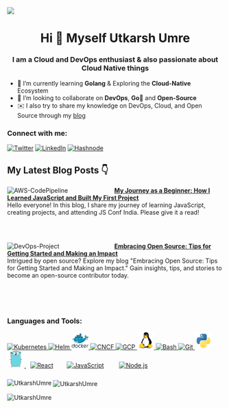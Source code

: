 <div>
<img align="center" src="https://i.imgur.com/4ASafy0.png">
</div>
<h1 align="center">Hi 👋 Myself Utkarsh Umre</h1>
<h3 align="center">I am a Cloud and DevOps enthusiast & also passionate about Cloud Native things </h3>

- 🌱 I’m currently learning **Golang** & Exploring the **Cloud-Native** Ecosystem
- 👯 I’m looking to collaborate on **DevOps**, **Go**🥑 and **Open-Source**
- ✉️ I also try to share my knowledge on DevOps, Cloud, and Open Source through my [blog](https://utkarshumre.hashnode.dev/)
  

<h3 align="left">Connect with me:</h3>

[![Twitter](https://img.shields.io/badge/Twitter-%231DA1F2.svg?style=for-the-badge&logo=Twitter&logoColor=white)](https://twitter.com/utkarshumre_)
[![LinkedIn](https://img.shields.io/badge/linkedin-%230077B5.svg?style=for-the-badge&logo=linkedin&logoColor=white)](https://www.linkedin.com/in/utkarsh-umre-250293222/)
[![Hashnode](https://img.shields.io/badge/Hashnode-2962FF?style=for-the-badge&logo=hashnode&logoColor=white)](https://utkarshumre.hashnode.dev/)


## My Latest Blog Posts 👇
<!-- HASHNODE_BLOG:START -->
<p align="left">
<a href="https://utkarshumre.hashnode.dev/my-journey-as-a-beginner-how-i-learned-javascript-and-built-my-first-project"><img src="https://cdn.hashnode.com/res/hashnode/image/stock/unsplash/UYsBCu9RP3Y/upload/357ce0e38a2599204af031cd8dd035ef.jpeg?w=1600&h=840&fit=crop&crop=entropy&auto=compress,format&format=webp" alt="AWS-CodePipeline" width="250px" align="left" /></a>
<a href="https://utkarshumre.hashnode.dev/my-journey-as-a-beginner-how-i-learned-javascript-and-built-my-first-project"><strong>My Journey as a Beginner: How I Learned JavaScript and Built My First Project</strong></a>
<br/> Hello everyone! In this blog, I share my journey of learning JavaScript, creating projects, and attending JS Conf India. Please give it a read! 
</p>
</br></br>

<p align="left">
<a href="https://utkarshumre.hashnode.dev/embracing-open-source-tips-for-getting-started-and-making-an-impact"><img src="https://cdn.hashnode.com/res/hashnode/image/upload/v1684420158573/e0dd4814-8517-4972-9c3c-644cf0eb774f.png?w=1600&h=840&fit=crop&crop=entropy&auto=compress,format&format=webp" alt="DevOps-Project" width="250px" align="left" />

<a href="https://utkarshumre.hashnode.dev/embracing-open-source-tips-for-getting-started-and-making-an-impact" title="Embracing Open Source: Tips for Getting Started and Making an Impact"><strong>Embracing Open Source: Tips for Getting Started and Making an Impact</strong></a>
<br/> Intrigued by open source? Explore my blog "Embracing Open Source: Tips for Getting Started and Making an Impact." Gain insights, tips, and stories to become an open-source contributor today. 
</p>


<!-- HASHNODE_BLOG:END -->
</br></br></br>



<h3 align="left">Languages and Tools:</h3>
<p align="left">
  <a href="https://kubernetes.io" target="_blank" rel="noreferrer">
    <img src="https://www.vectorlogo.zone/logos/kubernetes/kubernetes-icon.svg" alt="Kubernetes" width="40" height="40" />
  </a>
  <a href="https://helm.sh/" target="_blank" rel="noreferrer">
    <img src="https://www.vectorlogo.zone/logos/helmsh/helmsh-icon.svg" alt="Helm" width="40" height="40" />
  </a>
  <a href="https://www.docker.com/" target="_blank" rel="noreferrer">
    <img src="https://raw.githubusercontent.com/devicons/devicon/master/icons/docker/docker-original-wordmark.svg" alt="Docker" width="40" height="40" />
  </a>
  <a href="https://www.cncf.io/" target="_blank" rel="noreferrer">
    <img src="https://www.vectorlogo.zone/logos/cncfio/cncfio-icon.svg" alt="CNCF" width="40" height="40" />
  </a>
  <a href="https://cloud.google.com" target="_blank" rel="noreferrer">
    <img src="https://www.vectorlogo.zone/logos/google_cloud/google_cloud-icon.svg" alt="GCP" width="40" height="40" />
  </a>
  <a href="https://www.linux.org/" target="_blank" rel="noreferrer">
    <img src="https://raw.githubusercontent.com/devicons/devicon/master/icons/linux/linux-original.svg" alt="Linux" width="40" height="40" />
  </a>
  <a href="https://www.gnu.org/software/bash/" target="_blank" rel="noreferrer">
    <img src="https://www.vectorlogo.zone/logos/gnu_bash/gnu_bash-official.svg" alt="Bash" width="40" height="40" />
  </a>
  <a href="https://git-scm.com/" target="_blank" rel="noreferrer">
    <img src="https://www.vectorlogo.zone/logos/git-scm/git-scm-icon.svg" alt="Git" width="40" height="40" />
  </a>
  <a href="https://www.python.org" target="_blank" rel="noreferrer">
    <img src="https://raw.githubusercontent.com/devicons/devicon/master/icons/python/python-original.svg" alt="Python" width="40" height="40" />
  </a>
  <a href="https://golang.org" target="_blank" rel="noreferrer">
    <img src="https://raw.githubusercontent.com/devicons/devicon/master/icons/go/go-original.svg" alt="Go" width="40" height="40" />
  </a>
  <a href="https://reactjs.org/" target="_blank"><img style="margin: 10px" src="https://profilinator.rishav.dev/skills-assets/react-original-wordmark.svg" alt="React" height="50" /></a>  
  <a href="https://www.javascript.com/" target="_blank"><img style="margin: 10px" src="https://profilinator.rishav.dev/skills-assets/javascript-original.svg" alt="JavaScript" height="50" /></a>   
  <a href="https://nodejs.org/" target="_blank"><img style="margin: 10px" src="https://profilinator.rishav.dev/skills-assets/nodejs-original-wordmark.svg" alt="Node.js" height="50" /></a> 
  
</p>

  
  
 
<p><img align="left" src="https://github-readme-stats.vercel.app/api/top-langs?username=UtkarshUmre&show_icons=true&locale=en&layout=compact" alt="UtkarshUmre" /></p>

<p>&nbsp;<img align="center" src="https://github-readme-stats.vercel.app/api?username=UtkarshUmre&show_icons=true&locale=en" alt="UtkarshUmre" /></p>

<p><img align="center" src="https://github-readme-streak-stats.herokuapp.com/?user=UtkarshUmre&" alt="UtkarshUmre" /></p>
